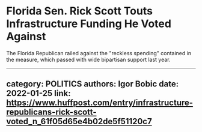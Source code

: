 # Florida Sen. Rick Scott Touts Infrastructure Funding He Voted Against

The Florida Republican railed against the "reckless spending" contained in the measure, which passed with wide bipartisan support last year.

---
category: POLITICS
authors: Igor Bobic
date: 2022-01-25
link: https://www.huffpost.com/entry/infrastructure-republicans-rick-scott-voted_n_61f05d65e4b02de5f51120c7
---
